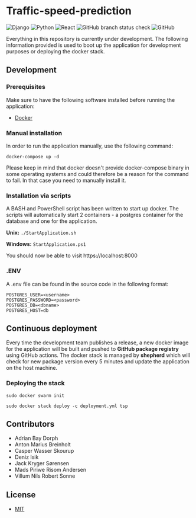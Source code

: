 # Traffic-speed-prediction
![Django](https://img.shields.io/badge/django-%23092E20.svg?style=for-the-badge&logo=django&logoColor=white)
![Python](https://img.shields.io/badge/python-3670A0?style=for-the-badge&logo=python&logoColor=ffdd54)
![React](https://img.shields.io/badge/react-%2320232a.svg?style=for-the-badge&logo=react&logoColor=%2361DAFB)
![GitHub branch status check](https://img.shields.io/github/checks-status/denizisik58/traffic-speed-prediction/main?logo=GitHub&style=for-the-badge)
![GitHub](https://img.shields.io/github/license/denizisik58/traffic-speed-prediction?style=for-the-badge)

Everything in this repository is currently under development. The following information provided is used to boot up the application for development purposes or deploying the docker stack.

## Development

### Prerequisites
Make sure to have the following software installed before running the application:
- [Docker](https://www.docker.com/)

### Manual installation

In order to run the application manually, use the following command:

```docker-compose up -d```

Please keep in mind that docker doesn't provide docker-compose binary in some operating systems and could therefore be a reason for the command to fail. In that case you need to manually install it.

### Installation via scripts

A BASH and PowerShell script has been written to start up docker. The scripts will automatically start 2 containers - a postgres container for the database and one for the application.

**Unix:** `./StartApplication.sh`

**Windows:** `StartApplication.ps1`

You should now be able to visit https://localhost:8000

### .ENV
A .env file can be found in the source code in the following format:
```
POSTGRES_USER=<username>
POSTGRES_PASSWORD=<password>
POSTGRES_DB=<dbname>
POSTGRES_HOST=db
```

## Continuous deployment

Every time the development team publishes a release, a new docker image for the application will be built and pushed to **GitHub package registry** using GitHub actions. The docker stack is managed by **shepherd** which will check for new package version every 5 minutes and update the application on the host machine. 


### Deploying the stack

`sudo docker swarm init`

`sudo docker stack deploy -c deployment.yml tsp`

## Contributors
- Adrian Bay Dorph
- Anton Marius Breinholt
- Casper Wasser Skourup
- Deniz Isik
- Jack Kryger Sørensen
- Mads Piriwe Risom Andersen
- Villum Nils Robert Sonne

## License
- [MIT](https://github.com/denizisik58/traffic-speed-prediction/blob/main/LICENSE)


